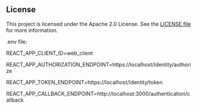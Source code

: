 ## License

This project is licensed under the Apache 2.0 License. See the [LICENSE file](https://www.apache.org/licenses/LICENSE-2.0) for more information.

.env file:

REACT_APP_CLIENT_ID=web_client

REACT_APP_AUTHORIZATION_ENDPOINT=https://localhost/Identity/authorize

REACT_APP_TOKEN_ENDPOINT=https://localhost/Identity/token

REACT_APP_CALLBACK_ENDPOINT=http://localhost:3000/authentication/callback
